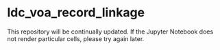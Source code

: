 # ldc_voa_record_linkage

This repository will be continually updated. If the Jupyter Notebook does not render particular cells, please try again later.
